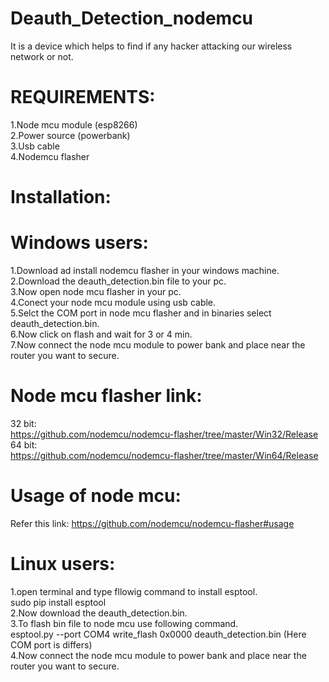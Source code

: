 # Deauth_Detection_nodemcu
It is a device which helps to find if any hacker attacking our wireless network or not.<br />

# REQUIREMENTS:
1.Node mcu module (esp8266)<br />
2.Power source (powerbank)<br />
3.Usb cable<br />
4.Nodemcu flasher<br />

# Installation:
# Windows users:
1.Download ad install nodemcu flasher in your windows machine.<br />
2.Download the deauth_detection.bin file to your pc.<br />
3.Now open node mcu flasher in your pc.<br />
4.Conect your node mcu module using usb cable.<br />
5.Selct the COM port in node mcu flasher and in binaries select deauth_detection.bin.<br />
6.Now click on flash and wait for 3 or 4 min.<br />
7.Now connect the node mcu module to power bank and place near the router you want to secure.<br />

# Node mcu flasher link:
32 bit:<br />
https://github.com/nodemcu/nodemcu-flasher/tree/master/Win32/Release <br />
64 bit:<br />
https://github.com/nodemcu/nodemcu-flasher/tree/master/Win64/Release <br />

# Usage of node mcu:
Refer this link: https://github.com/nodemcu/nodemcu-flasher#usage <br />

# Linux users:
1.open terminal and type fllowig command to install esptool.<br />
  sudo pip install esptool<br />
2.Now download the deauth_detection.bin.<br />
3.To flash bin file to node mcu use following command.<br />
  esptool.py --port COM4 write_flash 0x0000 deauth_detection.bin  (Here COM port is differs)<br />
4.Now connect the node mcu module to power bank and place near the router you want to secure.
